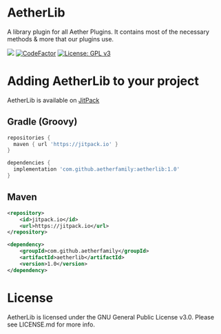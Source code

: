 


# AetherLib
A library plugin for all Aether Plugins. It contains most of the necessary methods & more that our plugins use.

[![](https://jitpack.io/v/aetherfamily/aetherlib.svg)](https://jitpack.io/#aetherfamily/aetherlib) [![CodeFactor](https://www.codefactor.io/repository/github/aetherfamily/aetherlib/badge)](https://www.codefactor.io/repository/github/aetherfamily/aetherlib) [![License: GPL v3](https://img.shields.io/badge/License-GPLv3-blue.svg)](https://www.gnu.org/licenses/gpl-3.0)


# Adding AetherLib to your project
AetherLib is available on [JitPack](https://jitpack.io/#aetherfamily/aetherlib)

## Gradle (Groovy)

```groovy
repositories {
  maven { url 'https://jitpack.io' }
}
```
```groovy
dependencies {
  implementation 'com.github.aetherfamily:aetherlib:1.0'
}
```

## Maven
```xml
<repository>
	<id>jitpack.io</id>
	<url>https://jitpack.io</url>
</repository>
```
```xml
<dependency>
	<groupId>com.github.aetherfamily</groupId>
	<artifactId>aetherlib</artifactId>
	<version>1.0</version>
</dependency>
  ```

# License
AetherLib is licensed under the GNU General Public License v3.0. Please see LICENSE.md for more info.
